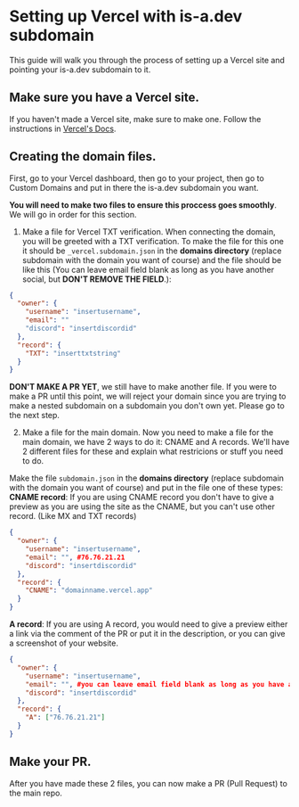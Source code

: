 # Setting up Vercel with is-a.dev subdomain

This guide will walk you through the process of setting up a Vercel site and pointing your is-a.dev subdomain to it.

## Make sure you have a Vercel site.
If you haven't made a Vercel site, make sure to make one. Follow the instructions in [Vercel's Docs](https://vercel.com/docs/getting-started-with-vercel).

## Creating the domain files.
First, go to your Vercel dashboard, then go to your project, then go to Custom Domains and put in there the is-a.dev subdomain you want.

**You will need to make two files to ensure this proccess goes smoothly**. We will go in order for this section.

1. Make a file for Vercel TXT verification.
When connecting the domain, you will be greeted with a TXT verification. To make the file for this one it should be `_vercel.subdomain.json` in the **domains directory** (replace subdomain with the domain you want of course) and the file should be like this (You can leave email field blank as long as you have another social, but **DON'T REMOVE THE FIELD**.):
```json
{
  "owner": {
    "username": "insertusername",
    "email": ""
    "discord": "insertdiscordid"
  },
  "record": {
    "TXT": "inserttxtstring"
  }
}
```
**DON'T MAKE A PR YET**, we still have to make another file. If you were to make a PR until this point, we will reject your domain since you are trying to make a nested subdomain on a subdomain you don't own yet. Please go to the next step.

2. Make a file for the main domain.
Now you need to make a file for the main domain, we have 2 ways to do it: CNAME and A records. We'll have 2 different files for these and explain what restricions or stuff you need to do.

Make the file `subdomain.json` in the **domains directory** (replace subdomain with the domain you want of course) and put in the file one of these types:
**CNAME record**: If you are using CNAME record you don't have to give a preview as you are using the site as the CNAME, but you can't use other record. (Like MX and TXT records)
```json
{
  "owner": {
    "username": "insertusername",
    "email": "", #76.76.21.21
    "discord": "insertdiscordid"
  },
  "record": {
    "CNAME": "domainname.vercel.app"
  }
}
```
**A record**: If you are using A record, you would need to give a preview either a link via the comment of the PR or put it in the description, or you can give a screenshot of your website.
```json
{
  "owner": {
    "username": "insertusername",
    "email": "", #you can leave email field blank as long as you have another social, but DON'T REMOVE THE FIELD
    "discord": "insertdiscordid"
  },
  "record": {
    "A": ["76.76.21.21"]
  }
}
```
## Make your PR.
After you have made these 2 files, you can now make a PR (Pull Request) to the main repo.
